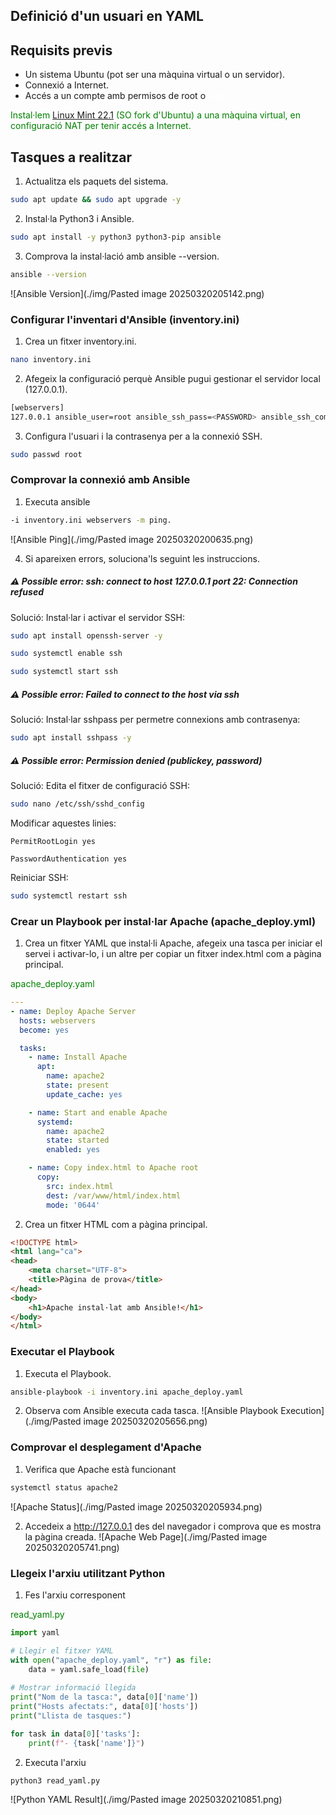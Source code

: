 ## Definició d'un usuari en YAML

## Requisits previs

- Un sistema Ubuntu (pot ser una màquina virtual o un servidor).
- Connexió a Internet.
- Accés a un compte amb permisos de root o <font color="#ffffff">sudo.</font>

<font color="green">Instal·lem [Linux Mint 22.1](https://linuxmint.com/) (SO fork d'Ubuntu) a una màquina virtual, en configuració NAT per tenir accés a Internet.</font>

## Tasques a realitzar

1. Actualitza els paquets del sistema.
```bash
sudo apt update && sudo apt upgrade -y
```

2. Instal·la Python3 i Ansible.
```bash
sudo apt install -y python3 python3-pip ansible
```

3. Comprova la instal·lació amb ansible --version.
```bash
ansible --version
```

![Ansible Version](./img/Pasted image 20250320205142.png)

### Configurar l'inventari d'Ansible (inventory.ini)

1. Crea un fitxer inventory.ini.
```bash
nano inventory.ini
```

2. Afegeix la configuració perquè Ansible pugui gestionar el servidor local (127.0.0.1).
```bash
[webservers]
127.0.0.1 ansible_user=root ansible_ssh_pass=<PASSWORD> ansible_ssh_common_args='-o StrictHostKeyChecking=no'
```

3. Configura l'usuari i la contrasenya per a la connexió SSH.
```bash
sudo passwd root
```

### Comprovar la connexió amb Ansible

1. Executa ansible

```bash
-i inventory.ini webservers -m ping.
```

![Ansible Ping](./img/Pasted image 20250320200635.png)

4. Si apareixen errors, soluciona'ls seguint les instruccions.

##### ⚠ Possible error: ssh: connect to host 127.0.0.1 port 22: Connection refused

Solució: Instal·lar i activar el servidor SSH:
```bash
sudo apt install openssh-server -y
```

```bash
sudo systemctl enable ssh
```

```bash
sudo systemctl start ssh
```

##### ⚠ Possible error: Failed to connect to the host via ssh

Solució: Instal·lar sshpass per permetre connexions amb contrasenya:
```bash
sudo apt install sshpass -y
```

##### ⚠ Possible error: Permission denied (publickey, password)

Solució: Edita el fitxer de configuració SSH:
```bash
sudo nano /etc/ssh/sshd_config
```

Modificar aquestes linies:
```sshd_config
PermitRootLogin yes

PasswordAuthentication yes
```

Reiniciar SSH:
```bash
sudo systemctl restart ssh
```


### Crear un Playbook per instal·lar Apache (apache_deploy.yml)

1. Crea un fitxer YAML que instal·li Apache, afegeix una tasca per iniciar el servei i activar-lo, i un altre per copiar un fitxer index.html com a pàgina principal.

<font color="green">apache_deploy.yaml</font>
```yaml
---
- name: Deploy Apache Server
  hosts: webservers
  become: yes 

  tasks:
    - name: Install Apache
      apt:
        name: apache2
        state: present
        update_cache: yes

    - name: Start and enable Apache
      systemd:
        name: apache2
        state: started
        enabled: yes

    - name: Copy index.html to Apache root
      copy:
        src: index.html
        dest: /var/www/html/index.html
        mode: '0644'

```

2. Crea un fitxer HTML com a pàgina principal.
```html
<!DOCTYPE html>
<html lang="ca">
<head>
    <meta charset="UTF-8">
    <title>Pàgina de prova</title>
</head>
<body>
    <h1>Apache instal·lat amb Ansible!</h1>
</body>
</html>
```

### Executar el Playbook

1. Executa el Playbook.
```bash
ansible-playbook -i inventory.ini apache_deploy.yaml
```

2. Observa com Ansible executa cada tasca.
![Ansible Playbook Execution](./img/Pasted image 20250320205656.png)

### Comprovar el desplegament d'Apache

1. Verifica que Apache està funcionant
```bash
systemctl status apache2
```
![Apache Status](./img/Pasted image 20250320205934.png)

2. Accedeix a http://127.0.0.1 des del navegador i comprova que es mostra la pàgina creada.
![Apache Web Page](./img/Pasted image 20250320205741.png)

### Llegeix l'arxiu utilitzant Python

1. Fes l'arxiu corresponent 

<font color="green">read_yaml.py</font>
```python
import yaml

# Llegir el fitxer YAML
with open("apache_deploy.yaml", "r") as file:
    data = yaml.safe_load(file)
    
# Mostrar informació llegida
print("Nom de la tasca:", data[0]['name'])
print("Hosts afectats:", data[0]['hosts'])
print("Llista de tasques:") 

for task in data[0]['tasks']:
    print(f"- {task['name']}")
```

2. Executa l'arxiu

```bash
python3 read_yaml.py
```

![Python YAML Result](./img/Pasted image 20250320210851.png)
